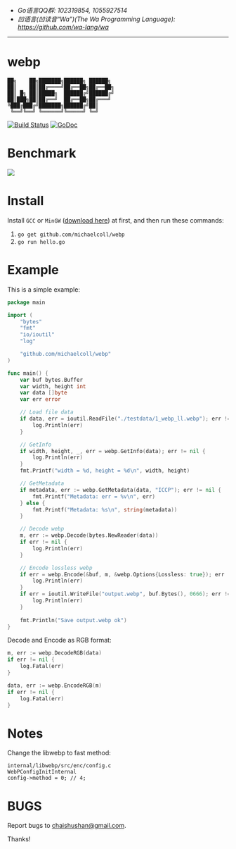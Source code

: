 - *Go语言QQ群: 102319854, 1055927514*
- *凹语言(凹读音“Wa”)(The Wa Programming Language): https://github.com/wa-lang/wa*

----

webp
=====

```
██╗    ██╗███████╗██████╗ ██████╗
██║    ██║██╔════╝██╔══██╗██╔══██╗
██║ █╗ ██║█████╗  ██████╔╝██████╔╝
██║███╗██║██╔══╝  ██╔══██╗██╔═══╝
╚███╔███╔╝███████╗██████╔╝██║
 ╚══╝╚══╝ ╚══════╝╚═════╝ ╚═╝
```

[![Build Status](https://travis-ci.org/chai2010/webp.svg)](https://travis-ci.org/chai2010/webp)
[![GoDoc](https://godoc.org/github.com/chai2010/webp?status.svg)](https://godoc.org/github.com/chai2010/webp)

Benchmark
=========

![](bench/benchmark_result.png)


Install
=======

Install `GCC` or `MinGW` ([download here](http://tdm-gcc.tdragon.net/download)) at first,
and then run these commands:

1. `go get github.com/michaelcoll/webp`
2. `go run hello.go`


Example
=======

This is a simple example:

```Go
package main

import (
	"bytes"
	"fmt"
	"io/ioutil"
	"log"

	"github.com/michaelcoll/webp"
)

func main() {
	var buf bytes.Buffer
	var width, height int
	var data []byte
	var err error

	// Load file data
	if data, err = ioutil.ReadFile("./testdata/1_webp_ll.webp"); err != nil {
		log.Println(err)
	}

	// GetInfo
	if width, height, _, err = webp.GetInfo(data); err != nil {
		log.Println(err)
	}
	fmt.Printf("width = %d, height = %d\n", width, height)

	// GetMetadata
	if metadata, err := webp.GetMetadata(data, "ICCP"); err != nil {
		fmt.Printf("Metadata: err = %v\n", err)
	} else {
		fmt.Printf("Metadata: %s\n", string(metadata))
	}

	// Decode webp
	m, err := webp.Decode(bytes.NewReader(data))
	if err != nil {
		log.Println(err)
	}

	// Encode lossless webp
	if err = webp.Encode(&buf, m, &webp.Options{Lossless: true}); err != nil {
		log.Println(err)
	}
	if err = ioutil.WriteFile("output.webp", buf.Bytes(), 0666); err != nil {
		log.Println(err)
	}
    
    fmt.Println("Save output.webp ok")
}
```

Decode and Encode as RGB format:

```Go
m, err := webp.DecodeRGB(data)
if err != nil {
	log.Fatal(err)
}

data, err := webp.EncodeRGB(m)
if err != nil {
	log.Fatal(err)
}
```

Notes
=====

Change the libwebp to fast method:

	internal/libwebp/src/enc/config.c
	WebPConfigInitInternal
	config->method = 0; // 4;

BUGS
====

Report bugs to <chaishushan@gmail.com>.

Thanks!
